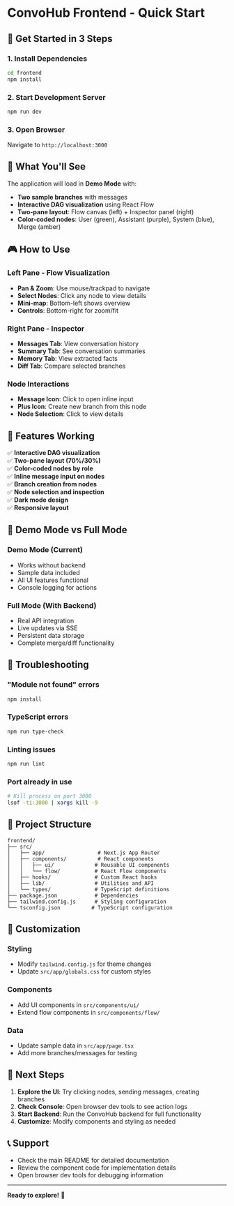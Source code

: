 # ConvoHub Frontend - Quick Start

## 🚀 Get Started in 3 Steps

### 1. Install Dependencies
```bash
cd frontend
npm install
```

### 2. Start Development Server
```bash
npm run dev
```

### 3. Open Browser
Navigate to `http://localhost:3000`

## 🎯 What You'll See

The application will load in **Demo Mode** with:
- **Two sample branches** with messages
- **Interactive DAG visualization** using React Flow
- **Two-pane layout**: Flow canvas (left) + Inspector panel (right)
- **Color-coded nodes**: User (green), Assistant (purple), System (blue), Merge (amber)

## 🎮 How to Use

### **Left Pane - Flow Visualization**
- **Pan & Zoom**: Use mouse/trackpad to navigate
- **Select Nodes**: Click any node to view details
- **Mini-map**: Bottom-left shows overview
- **Controls**: Bottom-right for zoom/fit

### **Right Pane - Inspector**
- **Messages Tab**: View conversation history
- **Summary Tab**: See conversation summaries
- **Memory Tab**: View extracted facts
- **Diff Tab**: Compare selected branches

### **Node Interactions**
- **Message Icon**: Click to open inline input
- **Plus Icon**: Create new branch from this node
- **Node Selection**: Click to view details

## 🔧 Features Working

✅ **Interactive DAG visualization**  
✅ **Two-pane layout (70%/30%)**  
✅ **Color-coded nodes by role**  
✅ **Inline message input on nodes**  
✅ **Branch creation from nodes**  
✅ **Node selection and inspection**  
✅ **Dark mode design**  
✅ **Responsive layout**  

## 🚧 Demo Mode vs Full Mode

### **Demo Mode (Current)**
- Works without backend
- Sample data included
- All UI features functional
- Console logging for actions

### **Full Mode (With Backend)**
- Real API integration
- Live updates via SSE
- Persistent data storage
- Complete merge/diff functionality

## 🐛 Troubleshooting

### **"Module not found" errors**
```bash
npm install
```

### **TypeScript errors**
```bash
npm run type-check
```

### **Linting issues**
```bash
npm run lint
```

### **Port already in use**
```bash
# Kill process on port 3000
lsof -ti:3000 | xargs kill -9
```

## 📁 Project Structure

```
frontend/
├── src/
│   ├── app/                 # Next.js App Router
│   ├── components/          # React components
│   │   ├── ui/             # Reusable UI components
│   │   └── flow/           # React Flow components
│   ├── hooks/              # Custom React hooks
│   ├── lib/                # Utilities and API
│   └── types/              # TypeScript definitions
├── package.json            # Dependencies
├── tailwind.config.js      # Styling configuration
└── tsconfig.json          # TypeScript configuration
```

## 🎨 Customization

### **Styling**
- Modify `tailwind.config.js` for theme changes
- Update `src/app/globals.css` for custom styles

### **Components**
- Add UI components in `src/components/ui/`
- Extend flow components in `src/components/flow/`

### **Data**
- Update sample data in `src/app/page.tsx`
- Add more branches/messages for testing

## 🔗 Next Steps

1. **Explore the UI**: Try clicking nodes, sending messages, creating branches
2. **Check Console**: Open browser dev tools to see action logs
3. **Start Backend**: Run the ConvoHub backend for full functionality
4. **Customize**: Modify components and styling as needed

## 📞 Support

- Check the main README for detailed documentation
- Review the component code for implementation details
- Open browser dev tools for debugging information

---

**Ready to explore!** 🎉
